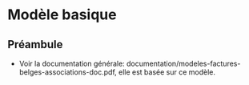 # Modèle basique
## Préambule
- Voir la documentation générale: documentation/modeles-factures-belges-associations-doc.pdf, elle est basée sur ce modèle.